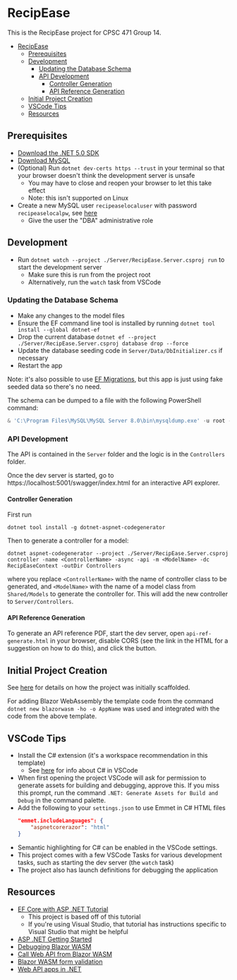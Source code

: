 # RecipEase

This is the RecipEase project for CPSC 471 Group 14.

- [RecipEase](#recipease)
  - [Prerequisites](#prerequisites)
  - [Development](#development)
    - [Updating the Database Schema](#updating-the-database-schema)
    - [API Development](#api-development)
      - [Controller Generation](#controller-generation)
      - [API Reference Generation](#api-reference-generation)
  - [Initial Project Creation](#initial-project-creation)
  - [VSCode Tips](#vscode-tips)
  - [Resources](#resources)


## Prerequisites

-   [Download the .NET 5.0 SDK](https://dotnet.microsoft.com/download)
-   [Download MySQL](https://dev.mysql.com/downloads/)
-   (Optional) Run `dotnet dev-certs https --trust` in your terminal so that your
    browser doesn't think the development server is unsafe
    -   You may have to close and reopen your browser to let this take effect
    -   Note: this isn't supported on Linux
-   Create a new MySQL user `recipeaselocaluser` with password `recipeaselocalpw`,
    see
    [here](https://dev.mysql.com/doc/workbench/en/wb-mysql-connections-navigator-management-users-and-privileges.html)
    -   Give the user the "DBA" administrative role

## Development

-   Run `dotnet watch --project ./Server/RecipEase.Server.csproj run` to start the development server
    -   Make sure this is run from the project root
    -   Alternatively, run the `watch` task from VSCode

### Updating the Database Schema

-   Make any changes to the model files
-   Ensure the EF command line tool is installed by running `dotnet tool install --global dotnet-ef`
-   Drop the current database `dotnet ef --project ./Server/RecipEase.Server.csproj database drop --force`
-   Update the database seeding code in `Server/Data/DbInitializer.cs` if necessary
-   Restart the app

Note: it's also possible to use [EF
Migrations](https://docs.microsoft.com/en-us/aspnet/core/data/ef-rp/migrations?view=aspnetcore-5.0&tabs=visual-studio-code),
but this app is just using fake seeded data so there's no need.

The schema can be dumped to a file with the following PowerShell command:

```powershell
& 'C:\Program Files\MySQL\MySQL Server 8.0\bin\mysqldump.exe' -u root -p recipease > schema.sql
```

### API Development

The API is contained in the `Server` folder and the logic is in the
`Controllers` folder.

Once the dev server is started, go to https://localhost:5001/swagger/index.html
for an interactive API explorer.

#### Controller Generation

First run

```
dotnet tool install -g dotnet-aspnet-codegenerator
```

Then to generate a controller for a model:

```
dotnet aspnet-codegenerator --project ./Server/RecipEase.Server.csproj controller -name <ControllerName> -async -api -m <ModelName> -dc RecipEaseContext -outDir Controllers
```

where you replace `<ControllerName>` with the name of controller class to be
generated, and `<ModelName>` with the name of a model class from `Shared/Models`
to generate the controller for. This will add the new controller to
`Server/Controllers`.

#### API Reference Generation

To generate an API reference PDF, start the dev server, open
`api-ref-generate.html` in your browser, disable CORS (see the link in the HTML
for a suggestion on how to do this), and click the button.

## Initial Project Creation

See
[here](https://github.com/rynoV/AspDotNetMySqlTemplate#initial-project-creation)
for details on how the project was initially scaffolded.
    
For adding Blazor WebAssembly the template code from the command `dotnet new
blazorwasm -ho -o AppName` was used and integrated with the code from the above
template.

## VSCode Tips

-   Install the C# extension (it's a workspace recommendation in this template)
    -   See [here](https://code.visualstudio.com/docs/languages/csharp) for info
        about C# in VSCode
-   When first opening the project VSCode will ask for permission to generate
    assets for building and debugging, approve this. If you miss this prompt, run
    the command `.NET: Generate Assets for Build and Debug` in the command palette.
-   Add the following to your `settings.json` to use Emmet in C# HTML files
    ```json
    "emmet.includeLanguages": {
        "aspnetcorerazor": "html"
    }
    ```
-   Semantic highlighting for C# can be enabled in the VSCode settings.
-   This project comes with a few VSCode Tasks for various development tasks, such
    as starting the dev server (the `watch` task)
-   The project also has launch definitions for debugging the application

## Resources

-   [EF Core with ASP .NET Tutorial](https://docs.microsoft.com/en-us/aspnet/core/data/ef-rp/intro?view=aspnetcore-5.0&tabs=visual-studio)
    -   This project is based off of this tutorial
    -   If you're using Visual Studio, that tutorial has instructions specific to
        Visual Studio that might be helpful
-   [ASP .NET Getting Started](https://docs.microsoft.com/en-us/aspnet/core/getting-started/?view=aspnetcore-5.0&tabs=windows)
-   [Debugging Blazor WASM](https://docs.microsoft.com/en-us/aspnet/core/blazor/debug?view=aspnetcore-5.0&tabs=visual-studio-code)
-   [Call Web API from Blazor WASM](https://docs.microsoft.com/en-us/aspnet/core/blazor/call-web-api?view=aspnetcore-5.0)
-   [Blazor WASM form validation](https://docs.microsoft.com/en-us/aspnet/core/blazor/forms-validation?view=aspnetcore-5.0)
-   [Web API apps in .NET](https://docs.microsoft.com/en-us/aspnet/core/web-api/?view=aspnetcore-5.0)
